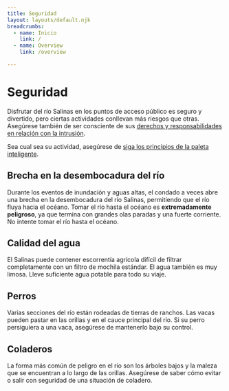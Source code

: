 ```yaml
---
title: Seguridad
layout: layouts/default.njk
breadcrumbs:
  - name: Inicio
    link: /
  - name: Overview
    link: /overview

---
```



# Seguridad

Disfrutar del río Salinas en los puntos de acceso público es seguro y divertido, pero ciertas actividades conllevan más riesgos que otras. Asegúrese también de ser consciente de sus [derechos y responsabilidades en relación con la intrusión](/overview/tresspass).

Sea cual sea su actividad, asegúrese de
<a href="https://www.paddlewise.org/" target="_blank" rel="noreferr">siga los principios de la paleta inteligente</a>.

<h2 id="breach">Brecha en la desembocadura del río</h2>

Durante los eventos de inundación y aguas altas, el condado a veces abre una brecha en la desembocadura del río Salinas, permitiendo que el río fluya hacia el océano. Tomar el río hasta el océano es **extremadamente peligroso**, ya que termina con grandes olas paradas y una fuerte corriente. No intente tomar el río hasta el océano.

<h2 id="water">Calidad del agua</h2>

El Salinas puede contener escorrentía agrícola difícil de filtrar completamente 
con un filtro de mochila estándar.
El agua también es muy limosa. Lleve suficiente agua potable para todo su viaje.

<h2 id="dogs">Perros</h2>

Varias secciones del río están rodeadas de tierras de ranchos. Las vacas pueden pastar en las orillas y en el cauce principal del río. Si su perro persiguiera a una vaca, asegúrese de mantenerlo bajo su control.

<h2 id="strainers">Coladeros</h2>

La forma más común de peligro en el río son los árboles bajos y la maleza que se encuentran a lo largo de las orillas. Asegúrese de saber cómo evitar o salir con seguridad de una situación de coladero.

